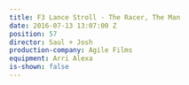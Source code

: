 ```yaml
---
title: F3 Lance Stroll - The Racer, The Man
date: 2016-07-13 13:07:00 Z
position: 57
director: Saul + Josh
production-company: Agile Films
equipment: Arri Alexa
is-shown: false
---
```


